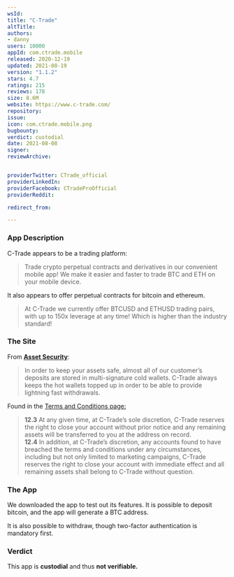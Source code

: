 ```yaml
---
wsId: 
title: "C-Trade"
altTitle: 
authors:
- danny
users: 10000
appId: com.ctrade.mobile
released: 2020-12-19
updated: 2021-08-19
version: "1.1.2"
stars: 4.7
ratings: 215
reviews: 178
size: 8.6M
website: https://www.c-trade.com/
repository: 
issue: 
icon: com.ctrade.mobile.png
bugbounty: 
verdict: custodial
date: 2021-08-08
signer: 
reviewArchive:


providerTwitter: CTrade_official
providerLinkedIn: 
providerFacebook: CTradeProOfficial
providerReddit: 

redirect_from:

---
```

### App Description
C-Trade appears to be a trading platform:

> Trade crypto perpetual contracts and derivatives in our convenient mobile app! We make it easier and faster to trade BTC and ETH on your mobile device.

It also appears to offer perpetual contracts for bitcoin and ethereum.

> At C-Trade we currently offer BTCUSD and ETHUSD trading pairs, with up to 150x leverage at any time! Which is higher than the industry standard!

### The Site

From [__Asset Security__](https://help.c-trade.com/hc/en-us/articles/360050868274-Asset-Security):

> In order to keep your assets safe, almost all of our customer’s deposits are stored in multi-signature cold wallets. C-Trade always keeps the hot wallets topped up in order to be able to provide lightning fast withdrawals.

Found in the [Terms and Conditions page:](https://www.c-trade.com/en/terms)

>__12.3__ At any given time, at C-Trade’s sole discretion, C-Trade reserves the right to close your account without prior notice and any remaining assets will be transferred to you at the address on record.  
__12.4__ In addition, at C-Trade’s discretion, any accounts found to have breached the terms and conditions under any circumstances, including but not only limited to marketing campaigns, C-Trade reserves the right to close your account with immediate effect and all remaining assets shall belong to C-Trade without question.

### The App
We downloaded the app to test out its features. It is possible to deposit bitcoin, and the app will generate a BTC address. 

It is also possible to withdraw, though two-factor authentication is mandatory first.

### Verdict
This app is **custodial** and thus **not verifiable.**
